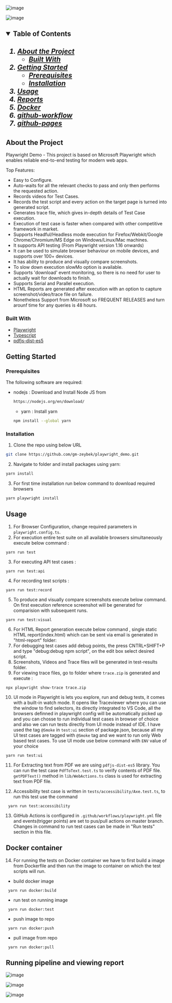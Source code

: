 

![image](https://github.com/gm-zeybek/playwright_demo/assets/72822629/1d8ce941-d7d1-4c17-addc-eb64506bfcb3)

![image](https://github.com/gm-zeybek/playwright_demo/assets/72822629/83a88211-a8bf-4095-af65-9fd85e397923)

<!-- TABLE OF CONTENTS -->
<h2>
    <details open="open">
        <summary class="normal">Table of Contents</summary>
        <h5>
          <ol>
            <li>
              <a href="#about-the-project">About the Project</a>
              <ul>
                <li><a href="#built-with">Built With</a>
              </ul>
            </li>
            <li>
              <a href="#getting-started">Getting Started</a>
              <ul>
                <li><a href="#prerequisites">Prerequisites</a>
                <li><a href="#installation">Installation</a>
              </ul>
            </li>
            <li><a href="#usage">Usage</a></li>
            <li><a href="#reports">Reports</a></li>
            <li><a href="#docker">Docker</a></li>
            <li><a href="#github-workflow">github-workflow</a></li>
            <li><a href="#github-pages">github-pages</a></li>
          </ol>
        </h5>    
    </details>
</h2>

<!-- ABOUT THE PROJECT -->

## About the Project

Playwright Demo - This project is based on Microsoft Playwright which enables reliable end-to-end testing for modern web apps.

Top Features:

- Easy to Configure.
- Auto-waits for all the relevant checks to pass and only then performs the requested action.
- Records videos for Test Cases.
- Records the test script and every action on the target page is turned into generated script.
- Generates trace file, which gives in-depth details of Test Case execution.
- Execution of test case is faster when compared with other competitive framework in market.
- Supports Headful/Headless mode execution for Firefox/Webkit/Google Chrome/Chromium/MS Edge on Windows/Linux/Mac machines.
- It supports API testing (From Playwright version 1.16 onwards)
- It can be used to simulate browser behaviour on mobile devices, and supports over 100+ devices.
- It has ability to produce and visually compare screenshots.
- To slow down execution slowMo option is available.
- Supports 'download' event monitoring, so there is no need for user to actually wait for downloads to finish.
- Supports Serial and Parallel execution.
- HTML Reports are generated after execution with an option to capture screenshot/video/trace file on failure.
- Nonetheless Support from Microsoft so FREQUENT RELEASES and turn arounf time for any queries is 48 hours.


### Built With

- [Playwright](https://playwright.dev)
- [Typescript](https://www.typescriptlang.org/)
- [pdfjs-dist-es5](https://www.npmjs.com/package/pdfjs-dist-es5)

## Getting Started

### Prerequisites

The following software are required:

- nodejs : Download and Install Node JS from
  ```sh
  https://nodejs.org/en/download/
  ```
  
  - yarn : Install yarn
  ```sh
  npm install --global yarn
  ```

### Installation

1. Clone the repo using below URL

```sh
git clone https://github.com/gm-zeybek/playwright_demo.git
```

2. Navigate to folder and install packages using yarn:

```sh
yarn install
```
3. For first time installation run below command to download required browsers

```sh
yarn playwright install
```

<!-- USAGE EXAMPLES-->

## Usage

1. For Browser Configuration, change required parameters in `playwright.config.ts`.
2. For execution entire test suite on all available browsers simultaneously execute below command :

```JS
yarn run test
```

3. For executing API test cases :

```JS
yarn run test:api
```

4. For recording test scripts :

```JS
yarn run test:record
```

5. To produce and visually compare screenshots execute below command. On first execution reference screenshot will be generated for comparision with subsequent runs.

```JS
yarn run test:visual 
```

6. For HTML Report generation execute below command , single static HTML report(index.html) which can be sent via email is generated in "html-report" folder:
7. For debugging test cases add debug points, the press CNTRL+SHIFT+P and type "debug:debug npm script", on the edit box select desired script.
8. Screenshots, Videos and Trace files will be generated in test-results folder.
9. For viewing trace files, go to folder where `trace.zip` is generated and execute :
```JS
npx playwright show-trace trace.zip
```

10. UI mode in Playwright is lets you explore, run and debug tests, it comes with a built-in watch mode. It opens like Traceviewer where you can use the window to find selectors, its directly integrated to VS Code, all the browsers definned in playwright config will be automatically picked up and you can chosse to run individual test cases in browser of choice and also we can run tests directly from UI mode instead of IDE. I have used the tag `@Smoke` in `test:ui` section of package.json, because all my UI test cases are tagged with `@Smoke` tag and we want to run only Web based test cases. To use UI mode use below command with `ENV` value of your choice

```JS
yarn run test:ui 
```


11. For Extracting text from PDF we are using `pdfjs-dist-es5` library. You can run the test case `PdfToText.test.ts` to verify contents of PDF file. `getPDFText()` method in `lib/WebActions.ts` class is used for extracting text from PDF file.

12. Accessibility test case is written in `tests/accessibility/Axe.test.ts`, to run this test use the command
```JS
 yarn run test:accessibility 
```

13. GitHub Actions is configured in `.github/workflows/playwright.yml` file and events(trigger points) are set to pus/pull actions on master branch. Changes in command to run test cases can be made in "Run tests" section in this file.


## Docker container
  14. For running the tests on Docker container we have to first build a image from Dockerfile and then run the image to container on which the test scripts will run.

- build docker image
```JS
 yarn run docker:build 
```
- run test on running image
```JS
 yarn run docker:test 
```
- push image to repo
```JS
 yarn run docker:push 
```
- pull image from repo
```JS
 yarn run docker:pull 
```
## Running pipeline and viewing report
![image](https://github.com/gm-zeybek/playwright_demo/assets/72822629/4dd7678f-547b-4184-8071-a1ae4e605068)

![image](https://github.com/gm-zeybek/playwright_demo/assets/72822629/6c6d6f1b-1554-4075-8328-5b3185c5e199)

![image](https://github.com/gm-zeybek/playwright_demo/assets/72822629/d17ab3dd-0b92-4aa7-a81d-cd7746527164)



